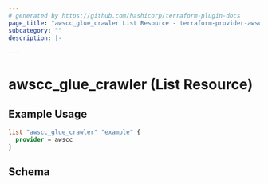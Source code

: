 ```yaml
---
# generated by https://github.com/hashicorp/terraform-plugin-docs
page_title: "awscc_glue_crawler List Resource - terraform-provider-awscc"
subcategory: ""
description: |-
  
---
```


# awscc_glue_crawler (List Resource)



## Example Usage

```terraform
list "awscc_glue_crawler" "example" {
  provider = awscc
}
```

<!-- schema generated by tfplugindocs -->
## Schema

